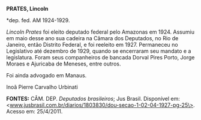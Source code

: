 **PRATES, Lincoln**

\*dep. fed. AM 1924-1929.

*Lincoln Prates* foi eleito deputado federal pelo Amazonas em 1924.
Assumiu em maio desse ano sua cadeira na Câmara dos Deputados, no Rio de
Janeiro, então Distrito Federal, e foi reeleito em 1927. Permaneceu no
Legislativo até dezembro de 1929, quando se encerraram seu mandato e a
legislatura. Foram seus companheiros de bancada Dorval Pires Porto,
Jorge Moraes e Ajuricaba de Meneses, entre outros.

Foi ainda advogado em Manaus.

Inoã Pierre Carvalho Urbinati

**FONTES:** CÂM. DEP. *Deputados brasileiros*; Jus Brasil. Disponível
em:
\<www.jusbrasil.com.br/diarios/1803830/dou-secao-1-02-04-1927-pg-25\>.
Acesso em: 25/4/2011.
